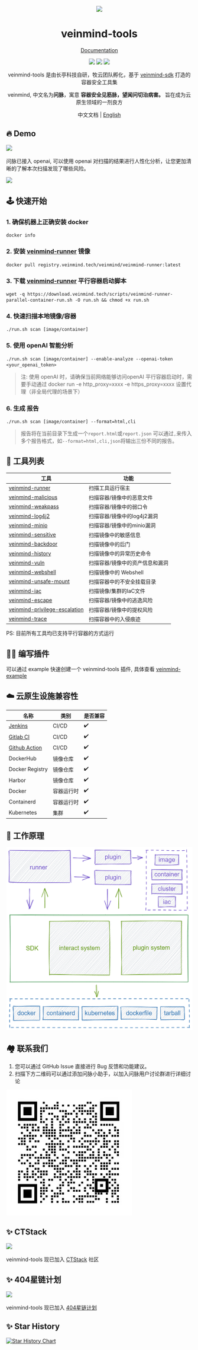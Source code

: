 <p align="center">
  <img src="https://dinfinite.oss-cn-beijing.aliyuncs.com/image/20220428154824.png" width="120">
</p>
<h1 align="center"> veinmind-tools </h1>
<p align="center">
  <a href="https://veinmind.chaitin.com/docs/">Documentation</a> 
</p>

<p align="center">
<img src="https://img.shields.io/github/v/release/chaitin/veinmind-tools.svg" />
<img src="https://img.shields.io/github/release-date/chaitin/veinmind-tools.svg?color=blue&label=update" />
<img src="https://img.shields.io/badge/go report-A+-brightgreen.svg" />

<p align="center"> veinmind-tools 是由长亭科技自研，牧云团队孵化，基于 <a href="https://github.com/chaitin/libveinmind">veinmind-sdk</a> 打造的容器安全工具集 </p>
<p align="center"> veinmind, 中文名为<b>问脉</b>，寓意 <b>容器安全见筋脉，望闻问切治病害。</b> 旨在成为云原生领域的一剂良方 </p>
</p>
<p align="center"> 中文文档 | <a href="README.en.md">English</a> </p>

## 🔥 Demo

![](https://veinmind-cache.oss-cn-hangzhou.aliyuncs.com/img/scan.gif)

问脉已接入 openai, 可以使用 openai 对扫描的结果进行人性化分析，让您更加清晰的了解本次扫描发现了哪些风险。

![](https://veinmind-cache.oss-cn-hangzhou.aliyuncs.com/img/ai.png)

## 🕹️ 快速开始

### 1. 确保机器上正确安装 docker

```
docker info
```

### 2. 安装 [veinmind-runner](https://github.com/chaitin/veinmind-tools/tree/master/veinmind-runner) 镜像

```
docker pull registry.veinmind.tech/veinmind/veinmind-runner:latest
```

### 3. 下载 [veinmind-runner](https://github.com/chaitin/veinmind-tools/tree/master/veinmind-runner) 平行容器启动脚本

```
wget -q https://download.veinmind.tech/scripts/veinmind-runner-parallel-container-run.sh -O run.sh && chmod +x run.sh
```

### 4. 快速扫描本地镜像/容器

```
./run.sh scan [image/container]
```

### 5. 使用 openAI 智能分析

```
./run.sh scan [image/container] --enable-analyze --openai-token  <your_openai_token>
```

> 注: 使用 openAI 时，请确保当前网络能够访问openAI
> 平行容器启动时，需要手动通过 docker run -e http_proxy=xxxx -e https_proxy=xxxx 设置代理（非全局代理的场景下）

### 6. 生成 <html> <cli> <json> 报告

```
./run.sh scan [image/container] --format=html,cli
```

> 报告将在当前目录下生成一个`report.html`或`report.json`
> 可以通过`,`来传入多个报告格式，如`--format=html,cli,json`将输出三份不同的报告。

## 🔨 工具列表

| 工具                                                                        | 功能                | 
|---------------------------------------------------------------------------|-------------------|
| [veinmind-runner](veinmind-runner/README.md)                              | 扫描工具运行宿主          |
| [veinmind-malicious](plugins/go/veinmind-malicious)                       | 扫描容器/镜像中的恶意文件     |
| [veinmind-weakpass](plugins/go/veinmind-weakpass)                         | 扫描容器/镜像中的弱口令      |
| [veinmind-log4j2](plugins/go/veinmind-log4j2)                             | 扫描容器/镜像中的log4j2漏洞 |
| [veinmind-minio](plugins/go/veinmind-minio)                               | 扫描容器/镜像中的minio漏洞  |
| [veinmind-sensitive](plugins/go/veinmind-sensitive)                       | 扫描镜像中的敏感信息        |
| [veinmind-backdoor](plugins/go/veinmind-backdoor)                         | 扫描镜像中的后门          |
| [veinmind-history](plugins/python/veinmind-history)                       | 扫描镜像中的异常历史命令      |
| [veinmind-vuln](plugins/go/veinmind-vuln)                                 | 扫描容器/镜像中的资产信息和漏洞  |
| [veinmind-webshell](plugins/go/veinmind-webshell)                         | 扫描镜像中的 Webshell   |
| [veinmind-unsafe-mount](plugins/go/veinmind-unsafe-mount)                 | 扫描容器中的不安全挂载目录     |
| [veinmind-iac](plugins/go/veinmind-iac)                                   | 扫描镜像/集群的IaC文件     |
| [veinmind-escape](plugins/go/veinmind-escape)                             | 扫描容器/镜像中的逃逸风险     |
| [veinmind-privilege-escalation](plugins/go/veinmind-privilege-escalation) | 扫描容器/镜像中的提权风险     |
| [veinmind-trace](plugins/go/veinmind-trace)                               | 扫描容器中的入侵痕迹        |

PS: 目前所有工具均已支持平行容器的方式运行

## 🧑‍💻 编写插件

可以通过 example 快速创建一个 veinmind-tools 插件, 具体查看 [veinmind-example](example/)

## ☁️ 云原生设施兼容性

| 名称                                                          | 类别    | 是否兼容 |
|-------------------------------------------------------------|-------|------|
| [Jenkins](https://github.com/chaitin/veinmind-jenkins)      | CI/CD | ✔️   |
| [Gitlab CI](https://veinmind.chaitin.com/docs/ci/gitlab/)   | CI/CD | ✔️   |
| [Github Action](https://github.com/chaitin/veinmind-action) | CI/CD | ✔️   |
| DockerHub                                                   | 镜像仓库  | ✔️   |
| Docker Registry                                             | 镜像仓库  | ✔️   |
| Harbor                                                      | 镜像仓库  | ✔️   |
| Docker                                                      | 容器运行时 | ✔️   |
| Containerd                                                  | 容器运行时 | ✔️   |
| Kubernetes                                                  | 集群    | ✔️   |

## 🛴 工作原理

![](docs/architecture.png)

## 🏘️ 联系我们

1. 您可以通过 GitHub Issue 直接进行 Bug 反馈和功能建议。
2. 扫描下方二维码可以通过添加问脉小助手，以加入问脉用户讨论群进行详细讨论

![](docs/veinmind-group-qrcode.jpg)

## ✨ CTStack

<img src="https://ctstack-oss.oss-cn-beijing.aliyuncs.com/CT%20Stack-2.png" width="30%" />

veinmind-tools 现已加入 [CTStack](https://stack.chaitin.com/tool/detail?id=3) 社区

## ✨ 404星链计划

<img src="https://github.com/knownsec/404StarLink-Project/raw/master/logo.png" width="30%">

veinmind-tools 现已加入 [404星链计划](https://github.com/knownsec/404StarLink)

## ✨ Star History <a name="star-history"></a>

<a href="https://github.com/chaitin/veinmind-tools/stargazers">
    <img width="500" alt="Star History Chart" src="https://api.star-history.com/svg?repos=chaitin/veinmind-tools&type=Date">
</a>
